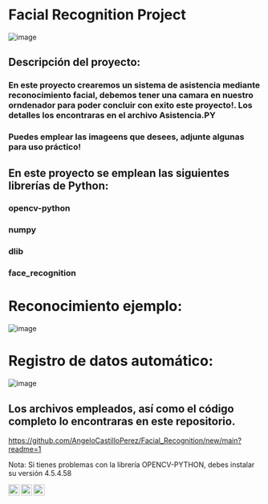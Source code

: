 # Facial Recognition Project

![image](https://github.com/AngeloCastilloPerez/Facial_Recognition/assets/107339963/514e9cb0-05fe-4739-982a-6540dfda883d)

## Descripción del proyecto:
### En este proyecto crearemos un sistema de asistencia mediante reconocimiento facial, debemos tener una camara en nuestro orndenador para poder concluir con exito este proyecto!. Los detalles los encontraras en el archivo Asistencia.PY
### Puedes emplear las imageens que desees, adjunte algunas para uso práctico!

## En este proyecto se emplean las siguientes librerías de Python:
### opencv-python 
### numpy
### dlib
### face_recognition

# Reconocimiento ejemplo:

![image](https://github.com/AngeloCastilloPerez/Facial_Recognition/assets/107339963/d15d32cd-6e93-48e7-ad7e-13edffa22599)


# Registro de datos automático:

![image](https://github.com/AngeloCastilloPerez/Facial_Recognition/assets/107339963/dce3878a-cdf9-4a83-9880-65b18296b08b)


## Los archivos empleados, así como el código completo lo encontraras en este repositorio.

https://github.com/AngeloCastilloPerez/Facial_Recognition/new/main?readme=1

Nota: Si tienes problemas con la librería OPENCV-PYTHON, debes instalar su versión 4.5.4.58




<a href="https://www.instagram.com/angelocastilloperz/">
  <img align="left" alt="Abhishek's Instagram" width="22px" src="https://raw.githubusercontent.com/hussainweb/hussainweb/main/icons/instagram.png" />
</a>
<a href="https://twitter.com/AngeloCasell">
  <img align="left" alt="Abhishek Naidu | Twitter" width="22px" src="https://raw.githubusercontent.com/peterthehan/peterthehan/master/assets/twitter.svg" />
</a>
<a href="https://www.linkedin.com/in/castilloperz/">
  <img align="left" alt="Abhishek's LinkedIN" width="22px" src="https://raw.githubusercontent.com/peterthehan/peterthehan/master/assets/linkedin.svg" />
</a>

